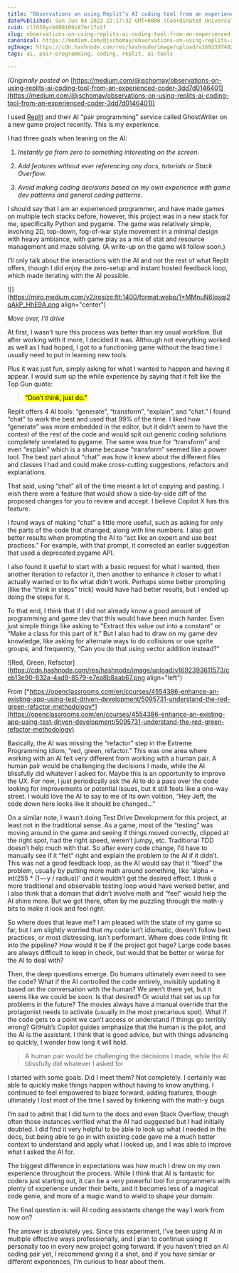 ```yaml
---
title: "Observations on using Replit’s AI coding tool from an experienced coder"
datePublished: Sun Jun 04 2023 22:17:32 GMT+0000 (Coordinated Universal Time)
cuid: cllh58ycb000109i87mr17stf
slug: observations-on-using-replits-ai-coding-tool-from-an-experienced-coder-3dd7d0146401
canonical: https://medium.com/@jschomay/observations-on-using-replits-ai-coding-tool-from-an-experienced-coder-3dd7d0146401
ogImage: https://cdn.hashnode.com/res/hashnode/image/upload/v1692397482827/ef087931-cd10-4ddc-a1d6-d1adfa3a73c3.webp
tags: ai, pair-programming, coding, replit, ai-tools

---
```


*(Originally posted on* [https://medium.com/@jschomay/observations-on-using-replits-ai-coding-tool-from-an-experienced-coder-3dd7d0146401](https://medium.com/@jschomay/observations-on-using-replits-ai-coding-tool-from-an-experienced-coder-3dd7d0146401))

I used [Replit](http://replit.com/) and their AI “pair programming” service called GhostWriter on a new game project recently. This is my experience.

I had three goals when leaning on the AI:

1. *Instantly go from zero to something interesting on the screen.*
    
2. *Add features without ever referencing any docs, tutorials or Stack Overflow.*
    
3. *Avoid making coding decisions based on my own experience with game dev patterns and general coding patterns.*
    

I should say that I am an experienced programmer, and have made games on multiple tech stacks before, however, this project was in a new stack for me, specifically Python and pygame. The game was relatively simple, involving 2D, top-down, fog-of-war style movement in a minimal design with heavy ambiance, with game play as a mix of stat and resource management and maze solving. (A write-up on the game will follow soon.)

I’ll only talk about the interactions with the AI and not the rest of what Replit offers, though I did enjoy the zero-setup and instant hosted feedback loop, which made iterating with the AI possible.

![](https://miro.medium.com/v2/resize:fit:1400/format:webp/1*MMnuN6Iosqi2qAkP_HhE9A.png align="center")

*Move over, I’ll drive*

At first, I wasn’t sure this process was better than my usual workflow. But after working with it more, I decided it was. Although not everything worked as well as I had hoped, I got to a functioning game without the lead time I usually need to put in learning new tools.

Plus it was just fun, simply asking for what I wanted to happen and having it appear. I would sum up the while experience by saying that it felt like the Top Gun quote:

> <mark>“Don’t think, just&nbsp;do.”</mark>

Replit offers 4 AI tools: “generate”, “transform”, “explain”, and “chat.” I found “chat” to work the best and used that 99% of the time. I liked how “generate” was more embedded in the editor, but it didn’t seem to have the context of the rest of the code and would spit out generic coding solutions completely unrelated to pygame. The same was true for “transform” and even “explain” which is a shame because “transform” seemed like a power tool. The best part about “chat” was how it knew about the different files and classes I had and could make cross-cutting suggestions, refactors and explanations.

That said, using “chat” all of the time meant a lot of copying and pasting. I wish there were a feature that would show a side-by-side diff of the proposed changes for you to review and accept. I believe Copilot X has this feature.

I found ways of making “chat” a little more useful, such as asking for only the parts of the code that changed, along with line numbers. I also got better results when prompting the AI to “act like an expert and use best practices.” For example, with that prompt, it corrected an earlier suggestion that used a deprecated pygame API.

I also found it useful to start with a basic request for what I wanted, then another iteration to refactor it, then another to enhance it closer to what I actually wanted or to fix what didn’t work. Perhaps some better prompting (like the “think in steps” trick) would have had better results, but I ended up doing the steps for it.

To that end, I think that if I did not already know a good amount of programming and game dev that this would have been much harder. Even just simple things like asking to “Extract this value out into a constant” or “Make a class for this part of it.” But I also had to draw on my game dev knowledge, like asking for alternate ways to do collisions or use sprite groups, and frequently, “Can you do that using vector addition instead?”

![Red, Green, Refactor](https://cdn.hashnode.com/res/hashnode/image/upload/v1692393611573/ceb13e90-832a-4ad9-8579-e7ea8b8aab67.png align="left")

*From* [*https://openclassrooms.com/en/courses/4554386-enhance-an-existing-app-using-test-driven-development/5095731-understand-the-red-green-refactor-methodology*](https://openclassrooms.com/en/courses/4554386-enhance-an-existing-app-using-test-driven-development/5095731-understand-the-red-green-refactor-methodology)

Basically, the AI was missing the “refactor” step in the Extreme Programming idiom, “red, green, refactor.” This was one area where working with an AI felt very different from working with a human pair. A human pair would be challenging the decisions I made, while the AI blissfully did whatever I asked for. Maybe this is an opportunity to improve the UX. For now, I just periodically ask the AI to do a pass over the code looking for improvements or potential issues, but it still feels like a one-way street. I would love the AI to say to me of its own volition, “Hey Jeff, the code down here looks like it should be changed…”

On a similar note, I wasn’t doing Test Drive Development for this project, at least not in the traditional sense. As a game, most of the “testing” was moving around in the game and seeing if things moved correctly, clipped at the right spot, had the right speed, weren’t jumpy, etc. Traditional TDD doesn’t help much with that. So after every code change, I’d have to manually see if it “felt” right and explain the problem to the AI if it didn’t. This was not a good feedback loop, as the AI would say that it “fixed” the problem, usually by putting more math around something, like ‘alpha = int(255 \* (1 — y / radius))’ and it wouldn’t get the desired effect. I think a more traditional and observable testing loop would have worked better, and I also think that a domain that didn’t involve math and “feel” would help the AI shine more. But we got there, often by me puzzling through the math-y bits to make it look and feel right.

So where does that leave me? I am pleased with the state of my game so far, but I am slightly worried that my code isn’t idiomatic, doesn’t follow best practices, or most distressing, isn’t performant. Where does code linting fit into the pipeline? How would it be if the project got huge? Large code bases are always difficult to keep in check, but would that be better or worse for the AI to deal with?

Then, the deep questions emerge. Do humans ultimately even need to see the code? What if the AI controlled the code entirely, invisibly updating it based on the conversation with the human? We aren’t there yet, but it seems like we could be soon. Is that desired? Or would that set us up for problems in the future? The movies always have a manual override that the protagonist needs to activate (usually in the most precarious spot). What if the code gets to a point we can’t access or understand if things go terribly wrong? GitHub’s Copilot guides emphasize that the human is the pilot, and the AI is the assistant. I think that is good advice, but with things advancing so quickly, I wonder how long it will hold.

> A human pair would be challenging the decisions I made, while the AI blissfully did whatever I asked for

I started with some goals. Did I meet them? Not completely. I certainly was able to quickly make things happen without having to know anything. I continued to feel empowered to blaze forward, adding features, though ultimately I lost most of the time I saved by tinkering with the math-y bugs.

I’m sad to admit that I did turn to the docs and even Stack Overflow, though often those instances verified what the AI had suggested but I had initially doubted. I did find it very helpful to be able to look up what I needed in the docs, but being able to go in with existing code gave me a much better context to understand and apply what I looked up, and I was able to improve what I asked the AI for.

The biggest difference in expectations was how much I drew on my own experience throughout the process. While I think that AI is fantastic for coders just starting out, it can be a very powerful tool for programmers with plenty of experience under their belts, and it becomes less of a magical code genie, and more of a magic wand to wield to shape your domain.

The final question is: will AI coding assistants change the way I work from now on?

The answer is absolutely yes. Since this experiment, I’ve been using AI in multiple effective ways professionally, and I plan to continue using it personally too in every new project going forward. If you haven’t tried an AI coding pair yet, I recommend giving it a shot, and if you have similar or different experiences, I’m curious to hear about them.